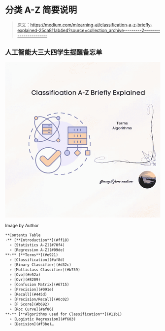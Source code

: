 # 分类 A-Z 简要说明

> 原文：<https://medium.com/mlearning-ai/classification-a-z-briefly-explained-25ca811ab4e4?source=collection_archive---------2----------------------->

## 人工智能大三大四学生提醒备忘单

![](img/e3b1b25b836fea5348a23b4b5980f39c.png)

Image by Author

```
**Contents Table
·** [**Introduction**](#ff18)
  ∘ [Statistics A-Z](#70f4) 
  ∘ [Regression A-Z](#09de)
**·** [**Terms**](#e921)
  ∘ [Classification](#af8d)
  ∘ [Binary Classifier](#d32c)
  ∘ [Multiclass Classifier](#b759)
  ∘ [Ovo](#e52a)
  ∘ [Ovr](#8209)
  ∘ [Confusion Matrix](#6715)
  ∘ [Precision](#091e)
  ∘ [Recall](#445d)
  ∘ [Precision/Recall](#0c02)
  ∘ [F Score](#b692)
  ∘ [Roc Curve](#af86)
**·** [**Algorithms used for Classification**](#11b1)
  ∘ [Logistic Regression](#f603)
  ∘ [Decision](#f3be)…
```